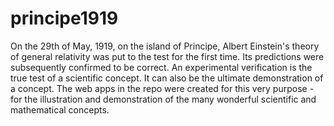 # principe1919
On the 29th of May, 1919, on the island of Principe, Albert Einstein's theory of general relativity was put to the test for the first time. Its predictions were subsequently confirmed to be correct. An experimental verification is the true test of a scientific concept. It can also be the ultimate demonstration of a concept. The web apps in the repo were created for this very purpose - for the illustration and demonstration of the many wonderful scientific and mathematical concepts.